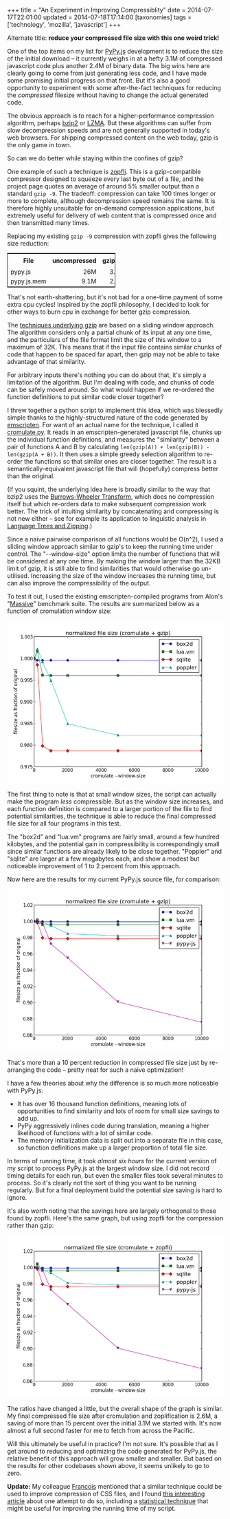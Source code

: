 +++
title = "An Experiment in Improving Compressiblity"
date = 2014-07-17T22:01:00
updated = 2014-07-18T17:14:00
[taxonomies]
tags = ['technology', 'mozilla', 'javascript']
+++

Alternate title: **reduce your compressed file size with this one weird trick!**

One of the top items on my list for [PyPy.js](http://www.pypyjs.org) development is to reduce the size of the initial download – it currently weighs in at a hefty 3.1M of compressed javascript code plus another 2.4M of binary data.  The big wins here are clearly going to come from just generating less code, and I have made some promising initial progress on that front.  But it's also a good opportunity to experiment with some after-the-fact techniques for reducing the *compressed* filesize without having to change the actual generated code.

The obvious approach is to reach for a higher-performance compression algorithm, perhaps [bzip2](https://en.wikipedia.org/wiki/Bzip2) or [LZMA](https://en.wikipedia.org/wiki/Lempel%E2%80%93Ziv%E2%80%93Markov_chain_algorithm).  But these algorithms can suffer from slow decompression speeds and are not generally supported in today's web browsers.  For shipping compressed content on the web today, gzip is the only game in town.

So can we do better while staying within the confines of gzip?

<!-- more -->

One example of such a technique is [zopfli](https://code.google.com/p/zopfli/).  This is a gzip-compatible compressor designed to squeeze every last byte out of a file, and the project page quotes an average of around 5% smaller output than a standard `gzip -9`.  The tradeoff: compression can take 100 times longer or more to complete, although decompression speed remains the same.  It is therefore highly unsuitable for on-demand compression applications, but extremely useful for delivery of web content that is compressed once and then transmitted many times.

Replacing my existing `gzip -9` compression with zopfli gives the following size reduction:

<table style="border: 1px solid; width: 50%; white-space: nowrap;">
<tbody><tr><th style="width: 100%; padding: 0.5em">File</th><th>uncompressed</th><th>gzip -9</th><th>zopfli</th></tr>
<tr><td>pypy.js</td><td style="text-align: right">26M</td><td style="text-align: right">3.1M</td><td style="text-align: right">3.0M</td></tr>
<tr><td>pypy.js.mem</td><td style="text-align: right">9.1M</td><td style="text-align: right">2.4M</td><td style="text-align: right">2.3M</td></tr>
</tbody></table>

That's not earth-shattering, but it's not bad for a one-time payment of some extra cpu cycles! Inspired by the zopfli philosophy, I decided to look for other ways to burn cpu in exchange for better gzip compression.

The [techniques underlying gzip](https://en.wikipedia.org/wiki/LZ77_and_LZ78) are based on a sliding window approach.  The algorithm considers only a partial chunk of its input at any one time, and the particulars of the file format limit the size of this window to a maximum of 32K.  This means that if the input file contains similar chunks of code that happen to be spaced far apart, then gzip may not be able to take advantage of that similarity.

For arbitrary inputs there's nothing you can do about that, it's simply a limitation of the algorithm.  But I'm dealing with code, and chunks of code can be safely moved around.  So what would happen if we re-ordered the function definitions to put similar code closer together?

I threw together a python script to implement this idea, which was blessedly simple thanks to the highly-structured nature of the code generated by [emscripten](http://emscripten.org).  For want of an actual name for the technique, I called it [cromulate.py](https://github.com/rfk/pypyjs/blob/master/tools/cromulate.py).  It reads in an emscripten-generated javascript file, chunks up the individual function definitions, and measures the "similarity" between a pair of functions A and B by calculating `len(gzip(A)) + len(gzip(B)) - len(gzip(A + B))`.  It then uses a simple greedy selection algorithm to re-order the functions so that similar ones are closer together.  The result is a semantically-equivalent javascript file that will (hopefully) compress better than the original.

(If you squint, the underlying idea here is broadly similar to the way that bzip2 uses the [Burrows-Wheeler Transform](https://en.wikipedia.org/wiki/Burrows%E2%80%93Wheeler_transform), which does no compression itself but which re-orders data to make subsequent compression work better.  The trick of intuiting similarity by concatenating and compressing is not new either – see for example its application to linguistic analysis in [Language Trees and Zipping](http://arxiv.org/abs/cond-mat/0108530).)

Since a naive pairwise comparison of all functions would be O(n^2), I used a sliding window approach similar to gzip's to keep the running time under control.  The "--window-size" option limits the number of functions that will be considered at any one time.  By making the window larger than the 32KB limit of gzip, it is still able to find similarities that would otherwise go un-utilised.  Increasing the size of the window increases the running time, but can also improve the compressibility of the output.

To test it out, I used the existing emscripten-compiled programs from Alon's "[Massive](https://github.com/kripken/Massive)" benchmark suite.  The results are summarized below as a function of cromulation window size:

<img src="./cromulation-results-massive.png"></img>

The first thing to note is that at small window sizes, the script can actually make the program *less* compressible.  But as the window size increases, and each function definition is compared to a larger portion of the file to find potential similarities, the technique is able to reduce the final compressed file size for all four programs in this test.

The "box2d" and "lua.vm" programs are fairly small, around a few hundred kilobytes, and the potential gain in compressibility is correspondingly small since similar functions are already likely to be close together.  "Poppler" and "sqlite" are larger at a few megabytes each, and show a modest but noticeable improvement of 1 to 2 percent from this approach.

Now here are the results for my current PyPy.js source file, for comparison:

<img src="./cromulation-results-all.png"></img>

That's more than a 10 percent reduction in compressed file size just by re-arranging the code – pretty neat for such a naive optimization!

I have a few theories about why the difference is so much more noticeable with PyPy.js:


* It has over 16 thousand function definitions, meaning lots of opportunities to find similarity and lots of room for small size savings to add up.
* PyPy aggressively inlines code during translation, meaning a higher likelihood of functions with a lot of similar code.
* The memory initialization data is split out into a separate file in this case, so function definitions make up a larger proportion of total file size.


In terms of running time, it took *almost six hours* for the current version of my script to process PyPy.js at the largest window size.  I did not record timing details for each run, but even the smaller files took several minutes to process.  So it's clearly not the sort of thing you want to be running regularly.  But for a final deployment build the potential size saving is hard to ignore.

It's also worth noting that the savings here are largely orthogonal to those found by zopfli.  Here's the same graph, but using zopfli for the compression rather than gzip:

<img src="./cromulation-results-all-zopfli.png"></img>

The ratios have changed a little, but the overall shape of the graph is similar. My final compressed file size after cromulation and zoplification is 2.6M, a saving of more than 15 percent over the initial 3.1M we started with.  It's now almost a full second faster for me to fetch from across the Pacific.

Will this ultimately be useful in practice?  I'm not sure.  It's possible that as I get around to reducing and optimizing the code generated for PyPy.js, the relative benefit of this approach will grow smaller and smaller.  But based on the results for other codebases shown above, it seems unlikely to go to zero.

**Update:** My colleague [Francois](http://fmarier.org/) mentioned that a similar technique could be used to improve compression of CSS files, and I found [this interesting article](http://mainroach.blogspot.com.au/2013/08/css-compression-block-sorting.html) about one attempt to do so, including a [statistical technique](http://en.wikipedia.org/wiki/Kullback–Leibler_divergence) that might be useful for improving the running time of my script. 

